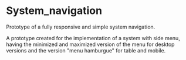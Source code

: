 # System_navigation
Prototype of a fully responsive and simple system navigation.

A prototype created for the implementation of a system with side menu, having the minimized and maximized version of the menu for desktop versions and the version "menu hamburgue" for table and mobile.

